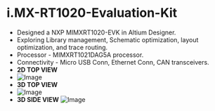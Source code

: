 # i.MX-RT1020-Evaluation-Kit

- Designed a NXP MIMXRT1020-EVK in Altium Designer.
- Exploring Library management, Schematic optimization, layout optimization, and trace routing.
- Processor - MIMXRT1021DAG5A processor.
- Connectivity - Micro USB Conn, Ethernet Conn, CAN transceivers.
- **2D  TOP VIEW**
- ![Image](https://github.com/user-attachments/assets/5e0b083b-531c-4bb2-a055-af1b8c807bfb)
- **3D  TOP VIEW**
- ![Image](https://github.com/user-attachments/assets/bcd88265-d9c2-4aad-863e-c85aead0cacd)
- **3D  SIDE VIEW**
![Image](https://github.com/user-attachments/assets/97faf721-56e3-4a35-95ae-9f48c965baed)

